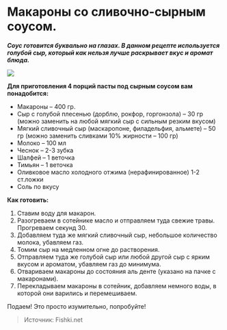 # Макароны со сливочно-сырным соусом.

_**Соус готовится буквально на глазах. В данном рецепте используется голубой сыр, который как нельзя лучше раскрывает вкус и аромат блюда.**_

![](/images/Kulinar/Sous/sousy_k_makaronam_006.jpg)

**Для приготовления 4 порций пасты под сырным соусом вам понадобится:**

- Макароны – 400 гр.
- Сыр с голубой плесенью (дорблю, рокфор, горгонзола) – 30 гр (можно заменить на любой мягкий сыр с сильным резким вкусом)
- Мягкий сливочный сыр (маскаропоне, филадельфия, альмете) – 50 гр (можно заменить сливками 10% жирности – 100 гр)
- Молоко – 100 мл
- Чеснок – 2-3 зубка
- Шалфей – 1 веточка
- Тимьян – 1 веточка
- Оливковое масло холодного отжима (нерафинированное) 1-2 ст.ложки
- Соль по вкусу

**Как готовить:**

1. Ставим воду для макарон.
2. Разогреваем в сотейнике масло и отправляем туда свежие травы. Прогреваем секунд 30.
3. Добавляем туда же мягкий сливочный сыр, небольшое количество молока, убавляем газ.
4. Томим сыр на медленном огне до растворения.
5. Отправляем туда же голубой сыр или любой другой сыр с ярким вкусом и ароматом, убавляем газ до минимума.
6. Отвариваем макароны до состояния аль денте (указано на пачке с макаронами).
7. Перекладываем макароны в сотейник, добавляем немного воды, в которой они варились и перемешиваем.

Подаем! Это просто изумительно, попробуйте!

> Источник: Fishki.net
